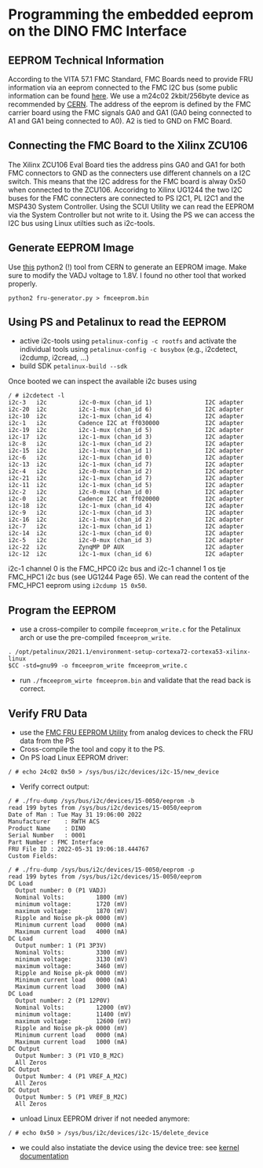# Programming the embedded eeprom on the DINO FMC Interface

## EEPROM Technical Information
According to the VITA 57.1 FMC Standard, FMC Boards need to provide FRU information via an eeprom connected to the FMC I2C bus (some public information can be found [here](https://ohwr.org/project/fmc-projects/wikis/FMC-standard).
We use a m24c02 2kbit/256byte device as recommended by [CERN](https://ohwr.org/project/fmc-projects/wikis/eeprom_24c02).
The address of the eeprom is defined by the FMC carrier board using the FMC signals GA0 and GA1 (GA0 being connected to A1 and GA1 being connected to A0). A2 is tied to GND on FMC Board.

## Connecting the FMC Board to the Xilinx ZCU106

The Xilinx ZCU106 Eval Board ties the address pins GA0 and GA1 for both FMC connectors to GND as the connecters use different channels on a I2C switch.
This means that the I2C address for the FMC board is alway 0x50 when connected to the ZCU106.
Accoridng to Xilinx UG1244 the two I2C buses for the FMC connecters are connected to PS I2C1, PL I2C1 and the MSP430 System Controller.
Using the SCUI Utility we can read the EEPROM via the System Controller but not write to it.
Using the PS we can access the I2C bus using Linux utilties such as i2c-tools.


## Generate EEPROM Image
Use [this](https://ohwr.org/project/fmc-bus/tree/master/) python2 (!) tool from CERN to generate an EEPROM image. Make sure to modify the VADJ voltage to 1.8V.
I found no other tool that worked properly.

```
python2 fru-generator.py > fmceeprom.bin
```

## Using PS and Petalinux to read the EEPROM
- active i2c-tools using `petalinux-config -c rootfs` and activate the individual tools using `petalinux-config -c busybox` (e.g., i2cdetect, i2cdump, i2cread, ...)
- build SDK `petalinux-build --sdk`

Once booted we can inspect the available i2c buses using
```
/ # i2cdetect -l
i2c-3	i2c       	i2c-0-mux (chan_id 1)           	I2C adapter
i2c-20	i2c       	i2c-1-mux (chan_id 6)           	I2C adapter
i2c-10	i2c       	i2c-1-mux (chan_id 4)           	I2C adapter
i2c-1	i2c       	Cadence I2C at ff030000         	I2C adapter
i2c-19	i2c       	i2c-1-mux (chan_id 5)           	I2C adapter
i2c-17	i2c       	i2c-1-mux (chan_id 3)           	I2C adapter
i2c-8	i2c       	i2c-1-mux (chan_id 2)           	I2C adapter
i2c-15	i2c       	i2c-1-mux (chan_id 1)           	I2C adapter
i2c-6	i2c       	i2c-1-mux (chan_id 0)           	I2C adapter
i2c-13	i2c       	i2c-1-mux (chan_id 7)           	I2C adapter
i2c-4	i2c       	i2c-0-mux (chan_id 2)           	I2C adapter
i2c-21	i2c       	i2c-1-mux (chan_id 7)           	I2C adapter
i2c-11	i2c       	i2c-1-mux (chan_id 5)           	I2C adapter
i2c-2	i2c       	i2c-0-mux (chan_id 0)           	I2C adapter
i2c-0	i2c       	Cadence I2C at ff020000         	I2C adapter
i2c-18	i2c       	i2c-1-mux (chan_id 4)           	I2C adapter
i2c-9	i2c       	i2c-1-mux (chan_id 3)           	I2C adapter
i2c-16	i2c       	i2c-1-mux (chan_id 2)           	I2C adapter
i2c-7	i2c       	i2c-1-mux (chan_id 1)           	I2C adapter
i2c-14	i2c       	i2c-1-mux (chan_id 0)           	I2C adapter
i2c-5	i2c       	i2c-0-mux (chan_id 3)           	I2C adapter
i2c-22	i2c       	ZynqMP DP AUX                   	I2C adapter
i2c-12	i2c       	i2c-1-mux (chan_id 6)           	I2C adapter
```

i2c-1 channel 0 is the FMC_HPC0 i2c bus and i2c-1 channel 1 os tje FMC_HPC1 i2c bus (see UG1244 Page 65).
We can read the content of the FMC_HPC1 eeprom using `i2cdump 15 0x50`.

## Program the EEPROM
- use a cross-compiler to compile `fmceeprom_write.c` for the Petalinux arch or use the pre-compiled `fmceeprom_write`.
```
. /opt/petalinux/2021.1/environment-setup-cortexa72-cortexa53-xilinx-linux
$CC -std=gnu99 -o fmceeprom_write fmceeprom_write.c
```
- run `./fmceeprom_wirte fmceeprom.bin` and validate that the read back is correct.

## Verify FRU Data
- use the [FMC FRU EEPROM Utility](https://wiki.analog.com/resources/tools-software/linux-software/fru_dump) from analog devices to check the FRU data from the PS
- Cross-compile the tool and copy it to the PS.
- On PS load Linux EEPROM driver:
```
/ # echo 24c02 0x50 > /sys/bus/i2c/devices/i2c-15/new_device
```
- Verify correct output:
```
/ # ./fru-dump /sys/bus/i2c/devices/15-0050/eeprom -b
read 199 bytes from /sys/bus/i2c/devices/15-0050/eeprom
Date of Man	: Tue May 31 19:06:00 2022
Manufacturer	: RWTH ACS
Product Name	: DINO
Serial Number	: 0001
Part Number	: FMC Interface
FRU File ID	: 2022-05-31 19:06:18.444767
Custom Fields:

/ # ./fru-dump /sys/bus/i2c/devices/15-0050/eeprom -p
read 199 bytes from /sys/bus/i2c/devices/15-0050/eeprom
DC Load
  Output number: 0 (P1 VADJ)
  Nominal Volts:         1800 (mV)
  minimum voltage:       1720 (mV)
  maximum voltage:       1870 (mV)
  Ripple and Noise pk-pk 0000 (mV)
  Minimum current load   0000 (mA)
  Maximum current load   4000 (mA)
DC Load
  Output number: 1 (P1 3P3V)
  Nominal Volts:         3300 (mV)
  minimum voltage:       3130 (mV)
  maximum voltage:       3460 (mV)
  Ripple and Noise pk-pk 0000 (mV)
  Minimum current load   0000 (mA)
  Maximum current load   3000 (mA)
DC Load
  Output number: 2 (P1 12P0V)
  Nominal Volts:         12000 (mV)
  minimum voltage:       11400 (mV)
  maximum voltage:       12600 (mV)
  Ripple and Noise pk-pk 0000 (mV)
  Minimum current load   0000 (mA)
  Maximum current load   1000 (mA)
DC Output
  Output Number: 3 (P1 VIO_B_M2C)
  All Zeros
DC Output
  Output Number: 4 (P1 VREF_A_M2C)
  All Zeros
DC Output
  Output Number: 5 (P1 VREF_B_M2C)
  All Zeros
```
- unload Linux EEPROM driver if not needed anymore:
```
/ # echo 0x50 > /sys/bus/i2c/devices/i2c-15/delete_device
```
- we could also instatiate the device using the device tree: see [kernel documentation](https://www.kernel.org/doc/html/latest/i2c/instantiating-devices.html)

